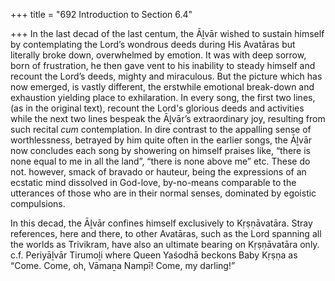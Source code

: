+++
title = "692 Introduction to Section 6.4"

+++
In the last decad of the last centum, the Āḻvār wished to sustain himself by contemplating the Lord’s wondrous deeds during His Avatāras but literally broke down, overwhelmed by emotion. It was with deep sorrow, born of frustration, he then gave vent to his inability to steady himself and recount the Lord’s deeds, mighty and miraculous. But the picture which has now emerged, is vastly different, the erstwhile emotional break-down and exhaustion yielding place to exhilaration. In every song, the first two lines, (as in the original text), recount the Lord's glorious deeds and activities while the next two lines bespeak the Āḻvār’s extraordinary joy, resulting from such recital *cum* contemplation. In dire contrast to the appalling sense of worthlessness, betrayed by him quite often in the earlier songs, the Āḻvār now concludes each song by showering on himself praises like, “there is none equal to me in all the land”, “there is none above me” etc. These do not. however, smack of bravado or hauteur, being the expressions of an ecstatic mind dissolved in God-love, by-no-means comparable to the utterances of those who are in their normal senses, dominated by egoistic compulsions.

In this decad, the Āḻvār confines himself exclusively to Kṛṣṇāvatāra. Stray references, here and there, to other Avatāras, such as the Lord spanning all the worlds as Trivikram, have also an ultimate bearing on Kṛṣṇāvatāra only. c.f. Periyāḻvār Tirumoḻi where Queen Yaśodhā beckons Baby Kṛṣṇa as “Come. Come, oh, Vāmaṉa Nampī! Come, my darling!”


